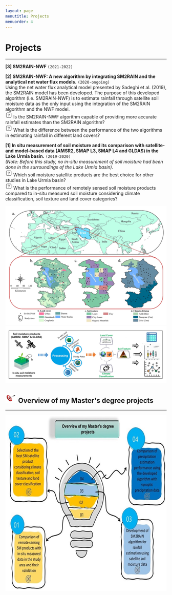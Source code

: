 ```yaml
---
layout: page
menutitle: Projects
menuorder: 4
---
```


# __Projects__
_________________________________________________________________________________________________________________________________________________________________________

__[3] SM2RAIN-NWF__ `(2021-2022)`
<br/> 

__[2] SM2RAIN-NWF: A new algorithm by integrating SM2RAIN and the analytical net water flux models.__ `(2020-ongoing)`
<br/> Using the net water flux analytical model presented by Sadeghi et al. (2019), the SM2RAIN model has been developed. The purpose of this developed algorithm (i.e. SM2RAIN-NWF) is to estimate rainfall through satellite soil moisture data as the only input using the integration of the SM2RAIN algorithm and the NWF model.<br/>
 <img width="21" height="21" alt="question" src="/assets//question.png"> Is the SM2RAIN-NWF algorithm capable of providing more accurate rainfall estimates than the SM2RAIN algorithm? <br/> <img width="21" height="21" alt="question" src="/assets//question.png"> What is the difference between the performance of the two algorithms in estimating rainfall in different land covers?


__[1] In situ measurement of soil moisture and its comparison with satellite- and model-based data (AMSR2, SMAP L3, SMAP L4 and GLDAS) in the Lake Urmia basin.__ `(2019-2020)`
<br/> *(Note: Before this study, no in-situ measurement of soil moisture had been done in the surroundings of the Lake Urmia basin).* <br/> <img width="21" height="21" alt="question" src="/assets//question.png"> Which soil moisture satellite products are the best choice for other studies in Lake Urmia basin? <br/> <img width="21" height="21" alt="question" src="/assets//question.png"> What is the performance of remotely sensed soil moisture products compared to in-situ measured soil moisture considering climate classification, soil texture and land cover categories?

<img width="550" alt="project01" src="/assets//project01.jpg">  <img width="520" src="/assets//workflow11.jpg" alt="workflow11"> 

## <img width="35" height="30" alt="Target" src="/assets//Target.png"> __Overview of my Master's degree projects__
________________________________________________________________________________________________________________________________________________________

<img width="550" height="550" alt="overview" src="/assets//overview.jpg">

